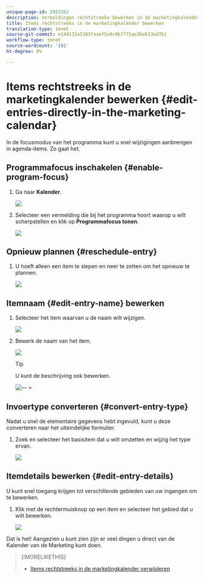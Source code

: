 ```yaml
---
unique-page-id: 2953352
description: Vermeldingen rechtstreeks bewerken in de marketingkalender - Marketo Docs - Productdocumentatie
title: Items rechtstreeks in de marketingkalender bewerken
translation-type: tm+mt
source-git-commit: e149133a5383faaef5e9c9b7775ae36e633ed7b1
workflow-type: tm+mt
source-wordcount: '191'
ht-degree: 0%

---
```



# Items rechtstreeks in de marketingkalender bewerken {#edit-entries-directly-in-the-marketing-calendar}

In de focusmodus van het programma kunt u snel wijzigingen aanbrengen in agenda-items. Zo gaat het.

## Programmafocus inschakelen {#enable-program-focus}

1. Ga naar **Kalender**.

   ![](assets/2017-05-10-15-30-47-3.png)

1. Selecteer een vermelding die bij het programma hoort waarop u wilt scherpstellen en klik op **Programmafocus tonen**.

   ![](assets/image2014-10-20-13-3a16-3a7.png)

## Opnieuw plannen {#reschedule-entry}

1. U hoeft alleen een item te slepen en neer te zetten om het opnieuw te plannen.

   ![](assets/image2014-10-20-13-3a16-3a18.png)

## Itemnaam {#edit-entry-name} bewerken

1. Selecteer het item waarvan u de naam wilt wijzigen.

   ![](assets/image2014-10-20-13-3a16-3a31.png)

1. Bewerk de naam van het item.

   ![](assets/image2014-10-20-13-3a16-3a42.png)

   >[!TIP]
   >
   >U kunt de beschrijving ook bewerken.
   >
   >
   >![—](assets/image2014-10-20-13-3a16-3a56.png)   >

## Invoertype converteren {#convert-entry-type}

Nadat u snel de elementaire gegevens hebt ingevuld, kunt u deze converteren naar het uiteindelijke formulier.

1. Zoek en selecteer het basisitem dat u wilt omzetten en wijzig het type ervan.

   ![](assets/image2014-10-20-13-3a18-3a38.png)

## Itemdetails bewerken {#edit-entry-details}

U kunt snel toegang krijgen tot verschillende gebieden van uw ingangen om te bewerken.

1. Klik met de rechtermuisknop op een item en selecteer het gebied dat u wilt bewerken.

   ![](assets/image2014-10-20-13-3a18-3a48.png)

Dat is het! Aangezien u kunt zien zijn er veel dingen u direct van de Kalender van de Marketing kunt doen.

>[!MORELIKETHIS]
>
>* [Items rechtstreeks in de marketingkalender verwijderen](https://community.marketo.com/MarketoArticle?id=kA050000000LPDyCAO)

>



